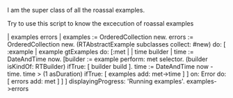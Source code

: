 I am the super class of all the roassal examples.

Try to use this script to know the excecution of roassal examples 

| examples errors |
examples := OrderedCollection new.
errors := OrderedCollection new.
(RTAbstractExample subclasses collect: #new) 
	do: [ :example | 
		example gtExamples do: [:met | | time builder |
			time := DateAndTime now.
			[builder := example perform: met selector.
			(builder isKindOf: RTBuilder) 
				ifTrue: [ builder build ].
			time := DateAndTime now - time.
			time > (1 asDuration)
				ifTrue: [ examples add: met->time ]
			] on: Error do: [ errors add: met ] ] ]
	displayingProgress: 'Running examples'.
examples->errors
